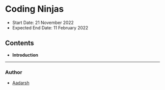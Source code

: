 # Coding Ninjas

- Start Date: 21 November 2022
- Expected End Date: 11 February 2022

## Contents

- **Introduction**

---

### Author

- [Aadarsh](https://www.google.com)
